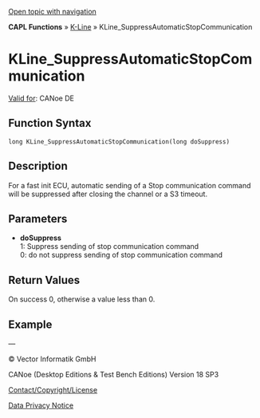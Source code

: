 [Open topic with navigation](../../../../../CANoeDEFamily.htm#Topics/CAPLFunctions/KLine/Functions/CAPLfunctionKLineSuppressAutomaticStopCommunication.md)

**CAPL Functions** » [K-Line](../CAPLfunctionsKLineOverview.md) » KLine_SuppressAutomaticStopCommunication

# KLine_SuppressAutomaticStopCommunication

[Valid for](../../../Shared/FeatureAvailability.md): CANoe DE

## Function Syntax

```
long KLine_SuppressAutomaticStopCommunication(long doSuppress)
```

## Description

For a fast init ECU, automatic sending of a Stop communication command will be suppressed after closing the channel or a S3 timeout.

## Parameters

- **doSuppress**  
  1: Suppress sending of stop communication command  
  0: do not suppress sending of stop communication command

## Return Values

On success 0, otherwise a value less than 0.

## Example

—

© Vector Informatik GmbH

CANoe (Desktop Editions & Test Bench Editions) Version 18 SP3

[Contact/Copyright/License](../../../Shared/ContactCopyrightLicense.md)

[Data Privacy Notice](https://www.vector.com/int/en/company/get-info/privacy-policy/)